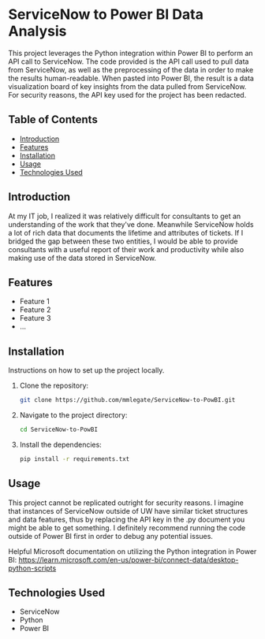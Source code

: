 # ServiceNow to Power BI Data Analysis

This project leverages the Python integration within Power BI to perform an API call to ServiceNow. The code provided is the API call used to pull data from ServiceNow, as well as the preprocessing of the data in order to make the results human-readable. When pasted into Power BI, the result is a data visualization board of key insights from the data pulled from ServiceNow.
For security reasons, the API key used for the project has been redacted.

## Table of Contents

- [Introduction](#introduction)
- [Features](#features)
- [Installation](#installation)
- [Usage](#usage)
- [Technologies Used](#technologies-used)

## Introduction

At my IT job, I realized it was relatively difficult for consultants to get an understanding of the work that they've done. Meanwhile ServiceNow holds a lot of rich data that documents the lifetime and attributes of tickets. If I bridged the gap between these two entities, I would be able to provide consultants with a useful report of their work and productivity while also making use of the data stored in ServiceNow.

## Features

- Feature 1
- Feature 2
- Feature 3
- ...

## Installation

Instructions on how to set up the project locally.

1. Clone the repository:
    ```bash
    git clone https://github.com/mmlegate/ServiceNow-to-PowBI.git
    ```
2. Navigate to the project directory:
    ```bash
    cd ServiceNow-to-PowBI
    ```
3. Install the dependencies:
    ```bash
    pip install -r requirements.txt
    ```

## Usage

This project cannot be replicated outright for security reasons. I imagine that instances of ServiceNow outside of UW have similar ticket structures and data features, thus by replacing the API key in the .py document you might be able to get something. I definitely recommend running the code outside of Power BI first in order to debug any potential issues.

Helpful Microsoft documentation on utilizing the Python integration in Power BI:
https://learn.microsoft.com/en-us/power-bi/connect-data/desktop-python-scripts

## Technologies Used

- ServiceNow
- Python
- Power BI
